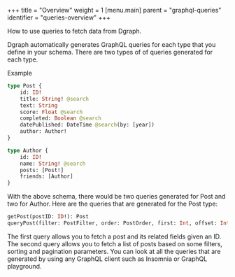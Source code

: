 +++
title = "Overview"
weight = 1
[menu.main]
    parent = "graphql-queries"
    identifier = "queries-overview"
+++

How to use queries to fetch data from Dgraph.

Dgraph automatically generates GraphQL queries for each type that you define in
your schema. There are two types of of queries generated for each type.

Example

```graphql
type Post {
    id: ID!
    title: String! @search
    text: String
    score: Float @search
    completed: Boolean @search
    datePublished: DateTime @search(by: [year])
    author: Author!
}

type Author {
    id: ID!
    name: String! @search
    posts: [Post!]
    friends: [Author]
}
```

With the above schema, there would be two queries generated for Post and two
for Author. Here are the queries that are generated for the Post type:

```graphql
getPost(postID: ID!): Post
queryPost(filter: PostFilter, order: PostOrder, first: Int, offset: Int): [Post]
```

The first query allows you to fetch a post and its related fields given an ID.
The second query allows you to fetch a list of posts based on some filters, sorting and
pagination parameters. You can look at all the queries that are generated by using any
GraphQL client such as Insomnia or GraphQL playground.
